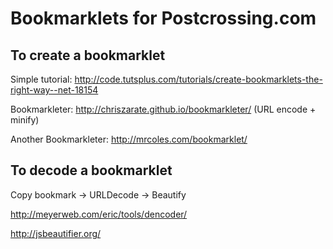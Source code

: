 # Bookmarklets for Postcrossing.com

## To create a bookmarklet

Simple tutorial:
http://code.tutsplus.com/tutorials/create-bookmarklets-the-right-way--net-18154

Bookmarkleter:
http://chriszarate.github.io/bookmarkleter/ (URL encode + minify)

Another Bookmarkleter:
http://mrcoles.com/bookmarklet/

## To decode a bookmarklet

Copy bookmark -> URLDecode -> Beautify

http://meyerweb.com/eric/tools/dencoder/

http://jsbeautifier.org/
